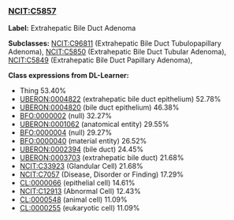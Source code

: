 
### [NCIT:C5857](http://purl.obolibrary.org/obo/NCIT_C5857)
**Label:** Extrahepatic Bile Duct Adenoma

**Subclasses:** [NCIT:C96811](http://purl.obolibrary.org/obo/NCIT_C96811) (Extrahepatic Bile Duct Tubulopapillary Adenoma), [NCIT:C5850](http://purl.obolibrary.org/obo/NCIT_C5850) (Extrahepatic Bile Duct Tubular Adenoma), [NCIT:C5849](http://purl.obolibrary.org/obo/NCIT_C5849) (Extrahepatic Bile Duct Papillary Adenoma), 

**Class expressions from DL-Learner:**

- Thing 53.40%
- [UBERON:0004822](http://purl.obolibrary.org/obo/UBERON_0004822) (extrahepatic bile duct epithelium) 52.78%
- [UBERON:0004820](http://purl.obolibrary.org/obo/UBERON_0004820) (bile duct epithelium) 46.38%
- [BFO:0000002](http://purl.obolibrary.org/obo/BFO_0000002) (null) 32.27%
- [UBERON:0001062](http://purl.obolibrary.org/obo/UBERON_0001062) (anatomical entity) 29.55%
- [BFO:0000004](http://purl.obolibrary.org/obo/BFO_0000004) (null) 29.27%
- [BFO:0000040](http://purl.obolibrary.org/obo/BFO_0000040) (material entity) 26.52%
- [UBERON:0002394](http://purl.obolibrary.org/obo/UBERON_0002394) (bile duct) 24.45%
- [UBERON:0003703](http://purl.obolibrary.org/obo/UBERON_0003703) (extrahepatic bile duct) 21.68%
- [NCIT:C33923](http://purl.obolibrary.org/obo/NCIT_C33923) (Glandular Cell) 21.68%
- [NCIT:C7057](http://purl.obolibrary.org/obo/NCIT_C7057) (Disease, Disorder or Finding) 17.29%
- [CL:0000066](http://purl.obolibrary.org/obo/CL_0000066) (epithelial cell) 14.61%
- [NCIT:C12913](http://purl.obolibrary.org/obo/NCIT_C12913) (Abnormal Cell) 12.43%
- [CL:0000548](http://purl.obolibrary.org/obo/CL_0000548) (animal cell) 11.09%
- [CL:0000255](http://purl.obolibrary.org/obo/CL_0000255) (eukaryotic cell) 11.09%


